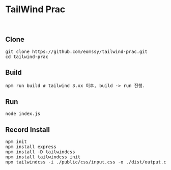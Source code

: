 # TailWind Prac 
<br>

## Clone 
<pre>
git clone https://github.com/eomssy/tailwind-prac.git
cd tailwind-prac
</pre>

## Build 
<pre>
npm run build # tailwind 3.xx 이후, build -> run 진행. 
</pre>

## Run
<pre>
node index.js
</pre>

## Record Install 
<pre>
npm init 
npm install express 
npm install -D tailwindcss
npm install tailwindcss init
npx tailwindcss -i ./public/css/input.css -o ./dist/output.css --watch 
</pre>


